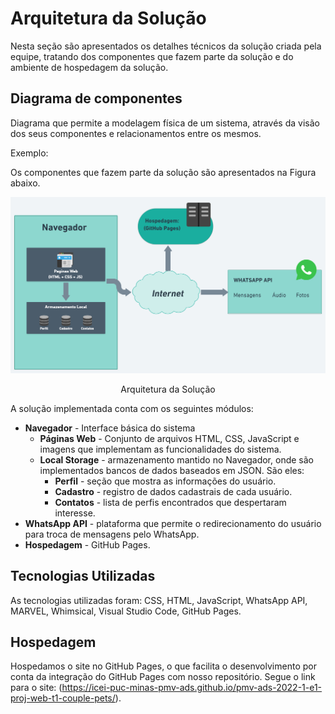 # Arquitetura da Solução

Nesta seção são apresentados os detalhes técnicos da solução criada pela equipe, tratando dos componentes que fazem parte da solução e do ambiente de hospedagem da solução.

## Diagrama de componentes

Diagrama que permite a modelagem física de um sistema, através da visão dos seus componentes e relacionamentos entre os mesmos.

Exemplo: 

Os componentes que fazem parte da solução são apresentados na Figura abaixo.

![Diagrama de Componentes](img/componentes.png)
<center>Arquitetura da Solução</center>

A solução implementada conta com os seguintes módulos:
- **Navegador** - Interface básica do sistema  
  - **Páginas Web** - Conjunto de arquivos HTML, CSS, JavaScript e imagens que implementam as funcionalidades do sistema.
   - **Local Storage** - armazenamento mantido no Navegador, onde são implementados bancos de dados baseados em JSON. São eles: 
     - **Perfil** - seção que mostra as informações do usuário.
     - **Cadastro** - registro de dados cadastrais de cada usuário.
     - **Contatos** - lista de perfis encontrados que despertaram interesse.
 - **WhatsApp API** - plataforma que permite o redirecionamento do usuário para troca de mensagens pelo WhatsApp.
 - **Hospedagem** - GitHub Pages.
## Tecnologias Utilizadas

As tecnologias utilizadas foram: CSS, HTML, JavaScript, WhatsApp API, MARVEL, Whimsical, Visual Studio Code, GitHub Pages.
## Hospedagem

Hospedamos o site no GitHub Pages, o que facilita o desenvolvimento por conta da integração do GitHub Pages com nosso repositório. Segue o link para o site: (https://icei-puc-minas-pmv-ads.github.io/pmv-ads-2022-1-e1-proj-web-t1-couple-pets/).

